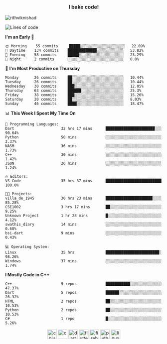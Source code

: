 <h3 align="center">I bake code!</h3>

<p align="left"> <img src="https://komarev.com/ghpvc/?username=rithviknishad" alt="rithviknishad" /> </p>

<!--START_SECTION:waka-->
![Lines of code](https://img.shields.io/badge/From%20Hello%20World%20I%27ve%20Written-689190%20lines%20of%20code-blue)

**I'm an Early 🐤** 

```text
🌞 Morning    55 commits     █████░░░░░░░░░░░░░░░░░░░░   22.09% 
🌆 Daytime    134 commits    █████████████░░░░░░░░░░░░   53.82% 
🌃 Evening    58 commits     █████░░░░░░░░░░░░░░░░░░░░   23.29% 
🌙 Night      2 commits      ░░░░░░░░░░░░░░░░░░░░░░░░░   0.8%

```
📅 **I'm Most Productive on Thursday** 

```text
Monday       26 commits     ██░░░░░░░░░░░░░░░░░░░░░░░   10.44% 
Tuesday      26 commits     ██░░░░░░░░░░░░░░░░░░░░░░░   10.44% 
Wednesday    30 commits     ███░░░░░░░░░░░░░░░░░░░░░░   12.05% 
Thursday     63 commits     ██████░░░░░░░░░░░░░░░░░░░   25.3% 
Friday       38 commits     ███░░░░░░░░░░░░░░░░░░░░░░   15.26% 
Saturday     20 commits     ██░░░░░░░░░░░░░░░░░░░░░░░   8.03% 
Sunday       46 commits     ████░░░░░░░░░░░░░░░░░░░░░   18.47%

```


📊 **This Week I Spent My Time On** 

```text
💬 Programming Languages: 
Dart                     32 hrs 17 mins      ██████████████████████░░░   90.64% 
Python                   50 mins             ░░░░░░░░░░░░░░░░░░░░░░░░░   2.37% 
NASM                     36 mins             ░░░░░░░░░░░░░░░░░░░░░░░░░   1.73% 
C++                      30 mins             ░░░░░░░░░░░░░░░░░░░░░░░░░   1.42% 
JSON                     26 mins             ░░░░░░░░░░░░░░░░░░░░░░░░░   1.24%

🔥 Editors: 
VS Code                  35 hrs 37 mins      █████████████████████████   100.0%

🐱‍💻 Projects: 
villa_de_1945            30 hrs 23 mins      █████████████████████░░░░   85.28% 
CSE1002                  3 hrs 17 mins       ██░░░░░░░░░░░░░░░░░░░░░░░   9.25% 
Unknown Project          1 hr 28 mins        █░░░░░░░░░░░░░░░░░░░░░░░░   4.12% 
swathis_diary            14 mins             ░░░░░░░░░░░░░░░░░░░░░░░░░   0.68% 
bsi-dart                 9 mins              ░░░░░░░░░░░░░░░░░░░░░░░░░   0.43%

💻 Operating System: 
Linux                    35 hrs              ████████████████████████░   98.26% 
Windows                  37 mins             ░░░░░░░░░░░░░░░░░░░░░░░░░   1.74%

```

**I Mostly Code in C++** 

```text
C++                      9 repos             ███████████░░░░░░░░░░░░░░   47.37% 
Dart                     5 repos             ██████░░░░░░░░░░░░░░░░░░░   26.32% 
HTML                     2 repos             ██░░░░░░░░░░░░░░░░░░░░░░░   10.53% 
Python                   2 repos             ██░░░░░░░░░░░░░░░░░░░░░░░   10.53% 
C#                       1 repo              █░░░░░░░░░░░░░░░░░░░░░░░░   5.26%

```



<!--END_SECTION:waka-->

<p align="center">
  <img src="https://devicons.github.io/devicon/devicon.git/icons/cplusplus/cplusplus-original.svg" alt="cplusplus" width="30" height="30"/>
  <img src="https://devicons.github.io/devicon/devicon.git/icons/c/c-original.svg" alt="c" width="30" height="30"/>
  <img src="https://www.vectorlogo.zone/logos/dartlang/dartlang-icon.svg" alt="dart" width="30" height="30"/>
  <img src="https://www.vectorlogo.zone/logos/flutterio/flutterio-icon.svg" alt="flutter" width="30" height="30"/> 
  <img src="https://www.vectorlogo.zone/logos/firebase/firebase-icon.svg" alt="firebase" width="30" height="30"/> 
  <img src="https://devicons.github.io/devicon/devicon.git/icons/python/python-original.svg" alt="python" width="30" height="30"/> 
  <img src="https://devicons.github.io/devicon/devicon.git/icons/linux/linux-original.svg" alt="linux" width="30" height="30"/> 
</p>
